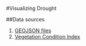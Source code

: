 #Visualizing Drought

##Data sources
1. [GEOJSON files](https://github.com/mikelmaron/kenya-election-data/tree/master/data)
2. [Vegetation Condition Index](http://www.ndma.go.ke/index.php/resource-centre/send/57-drought-updates/1624-vegetation-condition-index-as-at-january-18-2017)
